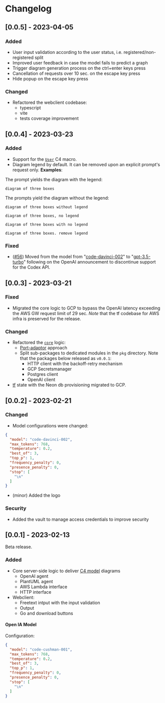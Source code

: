 # Changelog

## [0.0.5] - 2023-04-05

### Added

- User input validation according to the user status, i.e. registered/non-registered split
- Improved user feedback in case the model fails to predict a graph
- Trigger diagram generation process on the ctrl+enter keys press
- Cancellation of requests over 10 sec. on the escape key press
- Hide popup on the escape key press

### Changed

- Refactored the webclient codebase:
  - typescript
  - vite
  - tests coverage improvement

## [0.0.4] - 2023-03-23

### Added

- Support for the [`User`](https://github.com/plantuml-stdlib/C4-PlantUML/#supported-diagram-types) C4 macro.
- Diagram legend by default. It can be removed upon an explicit prompt's request only. 
**Examples**: 

The prompt yields the diagram with the legend: 
```
diagram of three boxes 
```

The prompts yield the diagram without the legend:

```
diagram of three boxes without legend
```

```
diagram of three boxes, no legend
```

```
diagram of three boxes with no legend
```

```
diagram of three boxes. remove legend
```

### Fixed

- ([#56](https://github.com/kislerdm/diagramastext/issues/56)) Moved from the model
  from "[code-davinci-002](https://platform.openai.com/docs/models/codex)"
  to "[gpt-3.5-turbo](https://platform.openai.com/docs/models/gpt-3-5)" following on the OpenAI announcement to
  discontinue support for the Codex API.

## [0.0.3] - 2023-03-21

### Fixed

- Migrated the core logic to GCP to bypass the OpenAI latency exceeding the AWS GW request limit of 29 sec. _Note_ that
  the tf codebase for AWS infra is preserved for the release.

### Changed

- Refactored the [`core`](./server/core) logic:
    - [Port-adaptor](https://web.archive.org/web/20180822100852/http://alistair.cockburn.us/Hexagonal+architecture)
      approach
    - Split sub-packages to dedicated modules in the `pkg` directory. Note that the packages below released as `v0.0.1`:
        - HTTP client with the backoff-retry mechanism
        - GCP Secretsmanager
        - Postgres client
        - OpenAI client
- [tf](infrastructure/neon) state with the Neon db provisioning migrated to GCP.

## [0.0.2] - 2023-02-21

### Changed

- Model configurations were changed:

```json
{
  "model": "code-davinci-002",
  "max_tokens": 768,
  "temperature": 0.2,
  "best_of": 3,
  "top_p": 1,
  "frequency_penalty": 0,
  "presence_penalty": 0,
  "stop": [
    "\n"
  ]
}
```

- (minor) Added the logo

### Security

- Added the vault to manage access credentials to improve security

## [0.0.1] - 2023-02-13

Beta release.

### Added

- Core server-side logic to deliver [C4 model](https://c4model.com/) diagrams
    - OpenAI agent
    - PlantUML agent
    - AWS Lambda interface
    - HTTP interface
- Webclient:
    - Freetext intput with the input validation
    - Output
    - Go and download buttons

#### Open IA Model

Configuration:

```json
{
  "model": "code-cushman-001",
  "max_tokens": 768,
  "temperature": 0.2,
  "best_of": 3,
  "top_p": 1,
  "frequency_penalty": 0,
  "presence_penalty": 0,
  "stop": [
    "\n"
  ]
}
```
